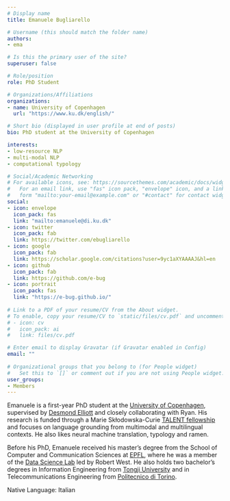 ```yaml
---
# Display name
title: Emanuele Bugliarello

# Username (this should match the folder name)
authors:
- ema

# Is this the primary user of the site?
superuser: false

# Role/position
role: PhD Student

# Organizations/Affiliations
organizations:
- name: University of Copenhagen
  url: "https://www.ku.dk/english/"

# Short bio (displayed in user profile at end of posts)
bio: PhD student at the University of Copenhagen

interests:
- low-resource NLP 
- multi-modal NLP
- computational typology

# Social/Academic Networking
# For available icons, see: https://sourcethemes.com/academic/docs/widgets/#icons
#   For an email link, use "fas" icon pack, "envelope" icon, and a link in the
#   form "mailto:your-email@example.com" or "#contact" for contact widget.
social:
- icon: envelope
  icon_pack: fas
  link: "mailto:emanuele@di.ku.dk"  
- icon: twitter
  icon_pack: fab
  link: https://twitter.com/ebugliarello
- icon: google
  icon_pack: fab
  link: https://scholar.google.com/citations?user=9yc1aXYAAAAJ&hl=en
- icon: github
  icon_pack: fab
  link: https://github.com/e-bug
- icon: portrait
  icon_pack: fas
  link: "https://e-bug.github.io/"
  
# Link to a PDF of your resume/CV from the About widget.
# To enable, copy your resume/CV to `static/files/cv.pdf` and uncomment the lines below.  
# - icon: cv
#   icon_pack: ai
#   link: files/cv.pdf 

# Enter email to display Gravatar (if Gravatar enabled in Config)
email: ""
  
# Organizational groups that you belong to (for People widget)
#   Set this to `[]` or comment out if you are not using People widget.  
user_groups:
- Members
---
```

Emanuele is a first-year PhD student at the [University of Copenhagen](https://www.ku.dk/), supervised by [Desmond Elliott](http://elliottd.github.io/) and closely collaborating with Ryan. His research is funded through a Marie Skłodowska-Curie [TALENT fellowship](https://talent.ku.dk/) and focuses on language grounding from multimodal and multilingual contexts. He also likes neural machine translation, typology and ramen.

Before his PhD, Emanuele received his master’s degree from the School of Computer and Communication Sciences at [EPFL](https://www.epfl.ch/), where he was a member of the [Data Science Lab](https://dlab.epfl.ch/) led by Robert West. He also holds two bachelor’s degrees in Information Engineering from [Tongji University](https://en.tongji.edu.cn/) and in Telecommunications Engineering from [Politecnico di Torino](https://www.polito.it/index.php?lang=en).

Native Language: Italian

